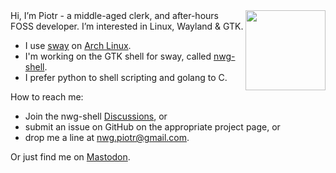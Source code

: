 

<img src="https://user-images.githubusercontent.com/20579136/190602696-742e6078-0868-4e51-a0b5-d6276026cc56.png" align="right" width=128>
Hi, I’m Piotr - a middle-aged clerk, and after-hours FOSS developer. I’m interested in Linux, Wayland & GTK.

- I use [sway](https://github.com/swaywm/sway) on [Arch Linux](https://archlinux.org).
- I'm working on the GTK shell for sway, called [nwg-shell](https://github.com/nwg-piotr/nwg-shell).
- I prefer python to shell scripting and golang to C.

How to reach me:

- Join the nwg-shell [Discussions](https://github.com/nwg-piotr/nwg-shell/discussions), or
- submit an issue on GitHub on the appropriate project page, or
- drop me a line at nwg.piotr@gmail.com.

<!---
nwg-piotr/nwg-piotr is a ✨ special ✨ repository because its `README.md` (this file) appears on your GitHub profile.
You can click the Preview link to take a look at your changes.
--->

Or just find me on <a rel="me" href="https://fosstodon.org/@nwgpiotr">Mastodon</a>.
